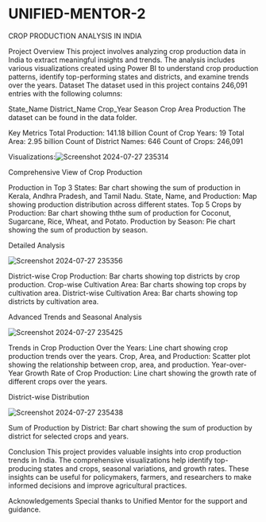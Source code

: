 # UNIFIED-MENTOR-2
CROP PRODUCTION ANALYSIS IN INDIA

Project Overview
This project involves analyzing crop production data in India to extract meaningful insights and trends. The analysis includes various visualizations created using Power BI to understand crop production patterns, identify top-performing states and districts, and examine trends over the years.
Dataset
The dataset used in this project contains 246,091 entries with the following columns:

State_Name
District_Name
Crop_Year
Season
Crop
Area
Production
The dataset can be found in the data folder.

Key Metrics
Total Production: 141.18 billion
Count of Crop Years: 19
Total Area: 2.95 billion
Count of District Names: 646
Count of Crops: 246,091

Visualizations:![Screenshot 2024-07-27 235314](https://github.com/user-attachments/assets/9362e87b-8b4b-4522-ab60-a2d1d4b09a47)


Comprehensive View of Crop Production

Production in Top 3 States: Bar chart showing the sum of production in Kerala, Andhra Pradesh, and Tamil Nadu.
State, Name, and Production: Map showing production distribution across different states.
Top 5 Crops by Production: Bar chart showing ththe sum of production for Coconut, Sugarcane, Rice, Wheat, and Potato.
Production by Season: Pie chart showing the sum of production by season.

Detailed Analysis

![Screenshot 2024-07-27 235356](https://github.com/user-attachments/assets/c7edd132-04e8-4c5f-926f-8ce7e1234f93)

District-wise Crop Production: Bar charts showing top districts by crop production.
Crop-wise Cultivation Area: Bar charts showing top crops by cultivation area.
District-wise Cultivation Area: Bar charts showing top districts by cultivation area.

Advanced Trends and Seasonal Analysis


![Screenshot 2024-07-27 235425](https://github.com/user-attachments/assets/e3938301-6877-4f0f-a8de-72305d86f718)


Trends in Crop Production Over the Years: Line chart showing crop production trends over the years.
Crop, Area, and Production: Scatter plot showing the relationship between crop, area, and production.
Year-over-Year Growth Rate of Crop Production: Line chart showing the growth rate of different crops over the years.

District-wise Distribution

![Screenshot 2024-07-27 235438](https://github.com/user-attachments/assets/5727e9da-7186-4cc2-a14b-f1cee6f0a759)



Sum of Production by District: Bar chart showing the sum of production by district for selected crops and years.

Conclusion
This project provides valuable insights into crop production trends in India. The comprehensive visualizations help identify top-producing states and crops, seasonal variations, and growth rates. These insights can be useful for policymakers, farmers, and researchers to make informed decisions and improve agricultural practices.

Acknowledgements
Special thanks to Unified Mentor for the support and guidance.
